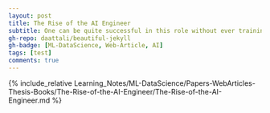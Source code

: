 ```yaml
---
layout: post
title: The Rise of the AI Engineer
subtitle: One can be quite successful in this role without ever training anything!
gh-repo: daattali/beautiful-jekyll
gh-badge: [ML-DataScience, Web-Article, AI]
tags: [test]
comments: true
---
```


{% include_relative Learning_Notes/ML-DataScience/Papers-WebArticles-Thesis-Books/The-Rise-of-the-AI-Engineer/The-Rise-of-the-AI-Engineer.md %}
